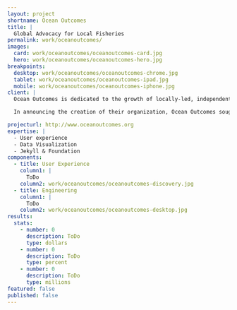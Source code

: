 ```yaml
---
layout: project
shortname: Ocean Outcomes
title: |
  Global Advocacy for Local Fisheries
permalink: work/oceanoutcomes/
images:
  card: work/oceanoutcomes/oceanoutcomes-card.jpg
  hero: work/oceanoutcomes/oceanoutcomes-hero.jpg
breakpoints:
  desktop: work/oceanoutcomes/oceanoutcomes-chrome.jpg
  tablet: work/oceanoutcomes/oceanoutcomes-ipad.jpg
  mobile: work/oceanoutcomes/oceanoutcomes-iphone.jpg
client: |
  Ocean Outcomes is dedicated to the growth of locally-led, independently-supported conservation projects that improve ocean fisheries. The organization grew out of the work of the [Wild Salmon Center's State of the Salmon program](http://thinkshout.com/work/fip-tracker/).

  In announcing the creation of their organization, Ocean Outcomes sought to invest as much of its development budget as possible into design and user experience. They were hesitant to invest in a _heavy_ CMS. However, they did have a need for multilingual content management.

projecturl: http://www.oceanoutcomes.org
expertise: |
  - User experience
  - Data Visualization
  - Jekyll & Foundation
components:
  - title: User Experience
    column1: |
      ToDo
    column2: work/oceanoutcomes/oceanoutcomes-discovery.jpg
  - title: Engineering
    column1: |
      ToDo
    column2: work/oceanoutcomes/oceanoutcomes-desktop.jpg
results:
  stats:
    - number: 0
      description: ToDo
      type: dollars
    - number: 0
      description: ToDo
      type: percent
    - number: 0
      description: ToDo
      type: millions
featured: false
published: false
---
```

